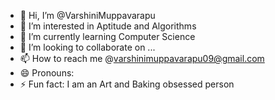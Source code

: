 - 👋 Hi, I’m @VarshiniMuppavarapu
- 👀 I’m interested in Aptitude and Algorithms
- 🌱 I’m currently learning Computer Science
- 💞️ I’m looking to collaborate on ...
- 📫 How to reach me @varshinimuppavarapu09@gmail.com
- 😄 Pronouns: 
- ⚡ Fun fact: I am an Art and Baking obsessed person 

<!---
VarshiniMuppavarapu/VarshiniMuppavarapu is a ✨ special ✨ repository because its `README.md` (this file) appears on your GitHub profile.
You can click the Preview link to take a look at your changes.
--->
